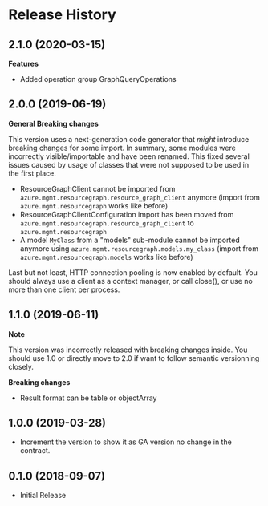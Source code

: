 # Release History

## 2.1.0 (2020-03-15)
**Features**

- Added operation group GraphQueryOperations

## 2.0.0 (2019-06-19)

**General Breaking changes**

This version uses a next-generation code generator that *might*
introduce breaking changes for some import. In summary, some modules
were incorrectly visible/importable and have been renamed. This fixed
several issues caused by usage of classes that were not supposed to be
used in the first place.

  - ResourceGraphClient cannot be imported from
    `azure.mgmt.resourcegraph.resource_graph_client` anymore (import
    from `azure.mgmt.resourcegraph` works like before)
  - ResourceGraphClientConfiguration import has been moved from
    `azure.mgmt.resourcegraph.resource_graph_client` to
    `azure.mgmt.resourcegraph`
  - A model `MyClass` from a "models" sub-module cannot be imported
    anymore using `azure.mgmt.resourcegraph.models.my_class` (import
    from `azure.mgmt.resourcegraph.models` works like before)

Last but not least, HTTP connection pooling is now enabled by default.
You should always use a client as a context manager, or call close(), or
use no more than one client per process.

## 1.1.0 (2019-06-11)

**Note**

This version was incorrectly released with breaking changes inside. You
should use 1.0 or directly move to 2.0 if want to follow semantic
versionning closely.

**Breaking changes**

  - Result format can be table or objectArray

## 1.0.0 (2019-03-28)

  - Increment the version to show it as GA version no change in the
    contract.

## 0.1.0 (2018-09-07)

  - Initial Release
